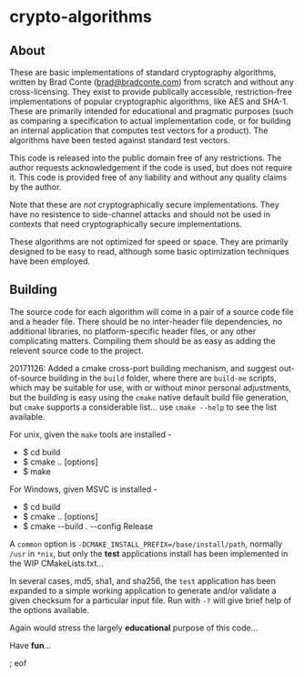crypto-algorithms
=================

About
---
These are basic implementations of standard cryptography algorithms, written by Brad Conte (brad@bradconte.com) from scratch and without any cross-licensing. They exist to provide publically accessible, restriction-free implementations of popular cryptographic algorithms, like AES and SHA-1. These are primarily intended for educational and pragmatic purposes (such as comparing a specification to actual implementation code, or for building an internal application that computes test vectors for a product). The algorithms have been tested against standard test vectors.

This code is released into the public domain free of any restrictions. The author requests acknowledgement if the code is used, but does not require it. This code is provided free of any liability and without any quality claims by the author.

Note that these are *not* cryptographically secure implementations. They have no resistence to side-channel attacks and should not be used in contexts that need cryptographically secure implementations.

These algorithms are not optimized for speed or space. They are primarily designed to be easy to read, although some basic optimization techniques have been employed.

Building
---
The source code for each algorithm will come in a pair of a source code file and a header file. There should be no inter-header file dependencies, no additional libraries, no platform-specific header files, or any other complicating matters. Compiling them should be as easy as adding the relevent source code to the project.

20171126: Added a cmake cross-port building mechanism, and suggest out-of-source building in the `build` folder, where there are `build-me` scripts, which may be suitable for use, with or without minor personal adjustments, but the building is easy using the `cmake` native default build file generation, but `cmake` supports a considerable list... use `cmake --help` to see the list available.

For unix, given the `make` tools are installed -

 - $ cd build
 - $ cmake .. [options]
 - $ make

For Windows, given MSVC is installed -

 - $ cd build
 - $ cmake .. [options]
 - $ cmake --build . --config Release
 
A `common` option is `-DCMAKE_INSTALL_PREFIX=/base/install/path`, normally `/usr` in `*nix`, but only the **test** applications install has been implemented in the WIP CMakeLists.txt...

In several cases, md5, sha1, and sha256, the `test` application has been expanded to a simple working application to generate and/or validate a given checksum for a particular input file. Run with `-?` will give brief help of the options available.

Again would stress the largely **educational** purpose of this code...

Have **fun**...
 
; eof
